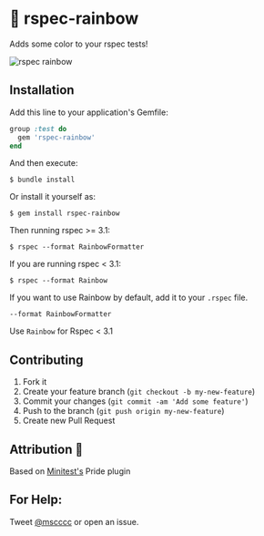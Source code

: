 # :rainbow: rspec-rainbow

Adds some color to your rspec tests!

![rspec rainbow](https://raw.githubusercontent.com/mscoutermarsh/rspec-rainbow/master/rspec-rainbow.jpg)

## Installation

Add this line to your application's Gemfile:
```ruby
group :test do
  gem 'rspec-rainbow'
end
```
And then execute:

    $ bundle install

Or install it yourself as:

    $ gem install rspec-rainbow

Then running rspec >= 3.1:

    $ rspec --format RainbowFormatter

If you are running rspec < 3.1:

    $ rspec --format Rainbow

If you want to use Rainbow by default, add it to your ```.rspec``` file.

    --format RainbowFormatter

Use `Rainbow` for Rspec < 3.1

## Contributing

1. Fork it
2. Create your feature branch (`git checkout -b my-new-feature`)
3. Commit your changes (`git commit -am 'Add some feature'`)
4. Push to the branch (`git push origin my-new-feature`)
5. Create new Pull Request

## Attribution :sparkling_heart:

Based on [Minitest's](https://github.com/seattlerb/minitest) Pride plugin

## For Help:
Tweet [@mscccc](https://twitter.com/mscccc) or open an issue.
